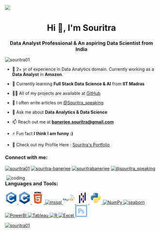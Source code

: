 <img src="https://analyticsindiamag.com/wp-content/uploads/2019/02/Digital-Marketing-Write-For-Us.gif">
<h1 align="center">Hi 👋, I'm Souritra</h1>
<h3 align="center">Data Analyst Professional & An aspiring Data Scientist from India</h3>

<p align="left"> <img src="https://komarev.com/ghpvc/?username=souritra01&label=Profile%20views&color=0e75b6&style=flat" alt="souritra01" /> </p>

- 🔭 2+ yr of experience in Data Analytics domain. Currently working as a **Data Analyst** in **Amazon**.

- 🌱 Currently learning **Full Stack Data Science & AI** from **IIT Madras**

- 👨‍💻 All of my projects are available at [GitHub](https://github.com/SouRitra01?tab=repositories)

- 📝 I often write articles on [@Souritra_speaking](https://medium.com/@Souritra_speaking)

- 💬 Ask me about **Data Analytics & Data Science**

- 📫 Reach out me at **banerjee.souritra@gmail.com**

- ⚡ Fun fact **I think I am funny :)** 

- 🔭 Check out my Profile Here :   [Souritra's Portfolio](https://banerjeesouritra.wixsite.com/sb01)


<h3 align="left">Connect with me:</h3>
<p align="left">
<a href="https://twitter.com/souritra01" target="blank"><img align="center" src="https://raw.githubusercontent.com/rahuldkjain/github-profile-readme-generator/master/src/images/icons/Social/twitter.svg" alt="souritra01" height="30" width="40" /></a>
<a href="https://linkedin.com/in/souritra-banerjee" target="blank"><img align="center" src="https://raw.githubusercontent.com/rahuldkjain/github-profile-readme-generator/master/src/images/icons/Social/linked-in-alt.svg" alt="souritra-banerjee" height="30" width="40" /></a>
<a href="https://kaggle.com/souritrabanerjee" target="blank"><img align="center" src="https://raw.githubusercontent.com/rahuldkjain/github-profile-readme-generator/master/src/images/icons/Social/kaggle.svg" alt="souritrabanerjee" height="30" width="40" /></a>
<a href="https://medium.com/@souritra_speaking" target="blank"><img align="center" src="https://raw.githubusercontent.com/rahuldkjain/github-profile-readme-generator/master/src/images/icons/Social/medium.svg" alt="@souritra_speaking" height="30" width="40" /></a>
</p>

<img align="right" alt="coding" width="500" src="https://www.segalbenz.com/sites/default/files/SB-blog-5-research-stats_112420-550x300.gif">

<h3 align="left">Languages and Tools:</h3>
<p align="left"> <a href="https://www.cprogramming.com/" target="_blank" rel="noreferrer"> <img src="https://raw.githubusercontent.com/devicons/devicon/master/icons/c/c-original.svg" alt="c" width="40" height="40"/> </a> <a href="https://www.w3schools.com/cpp/" target="_blank" rel="noreferrer"> <img src="https://raw.githubusercontent.com/devicons/devicon/master/icons/cplusplus/cplusplus-original.svg" alt="cplusplus" width="40" height="40"/> </a> <a href="https://www.w3.org/html/" target="_blank" rel="noreferrer"> <img src="https://raw.githubusercontent.com/devicons/devicon/master/icons/html5/html5-original-wordmark.svg" alt="html5" width="40" height="40"/> </a> <a href="https://www.microsoft.com/en-us/sql-server" target="_blank" rel="noreferrer"> <img src="https://www.svgrepo.com/show/303229/microsoft-sql-server-logo.svg" alt="mssql" width="40" height="40"/> </a> <a href="https://www.mysql.com/" target="_blank" rel="noreferrer"> <img src="https://raw.githubusercontent.com/devicons/devicon/master/icons/mysql/mysql-original-wordmark.svg" alt="mysql" width="40" height="40"/> </a> <a href="https://pandas.pydata.org/" target="_blank" rel="noreferrer"> <img src="https://raw.githubusercontent.com/devicons/devicon/2ae2a900d2f041da66e950e4d48052658d850630/icons/pandas/pandas-original.svg" alt="pandas" width="40" height="40"/> </a> <a href="https://www.python.org" target="_blank" rel="noreferrer"> <img src="https://raw.githubusercontent.com/devicons/devicon/master/icons/python/python-original.svg" alt="python" width="40" height="40"/> </a> <a href="https://numpy.org/" target="_blank" rel="noreferrer"> <img src="https://seeklogo.com/images/N/numpy-logo-479C24EC79-seeklogo.com.png" alt="NumPy" width="40" height="40"/> </a>
  <a href="https://seaborn.pydata.org/" target="_blank" rel="noreferrer"> <img src="https://seaborn.pydata.org/_images/logo-mark-lightbg.svg" alt="seaborn" width="40" height="40"/> </a> 
  <a href="https://powerbi.microsoft.com/en-au/" target="_blank" rel="noreferrer"> <img src="https://static.wikia.nocookie.net/logopedia/images/8/8c/Kisspng-power-bi-business-intelligence-microsoft-azure-mic-office-365-d-nieuwe-cloud-omgeving-dynamics-on-5be7b365088c80.991032501541911397035.png/revision/latest/scale-to-width-down/1504?cb=20200213050332" alt="PowerBI" width="40" height="40"/> </a> <a href="https://www.tableau.com/" target="_blank" rel="noreferrer"> <img src="https://iconape.com/wp-content/files/zt/110872/svg/tableau-software.svg" alt="Tableau" width="40" height="40"/>
</a> <a href="https://www.r-project.org/" target="_blank" rel="noreferrer"> <img src="https://uxwing.com/wp-content/themes/uxwing/download/10-brands-and-social-media/r-programming-language.png" alt="R" width="40" height="40"/> </a>
  <a href="https://www.microsoft.com/en-in/microsoft-365/excel" target="_blank" rel="noreferrer"> <img src="https://upload.wikimedia.org/wikipedia/commons/thumb/3/34/Microsoft_Office_Excel_%282019%E2%80%93present%29.svg/1101px-Microsoft_Office_Excel_%282019%E2%80%93present%29.svg.png" alt="Excel" width="40" height="40"/> </a>
  <a href="https://www.photoshop.com/en" target="_blank" rel="noreferrer"> <img src="https://raw.githubusercontent.com/devicons/devicon/master/icons/photoshop/photoshop-line.svg" alt="photoshop" width="40" height="40"/>
</p>

<p><img align="center" src="https://github-readme-stats.vercel.app/api/top-langs?username=souritra01&show_icons=true&locale=en&layout=compact" alt="souritra01" /></p>
